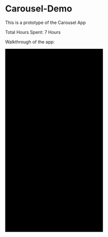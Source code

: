 # Carousel-Demo

This is a prototype of the Carousel App

Total Hours Spent: 7 Hours

Walkthrough of the app:

![Video Walkthrough](carousel.gif)

